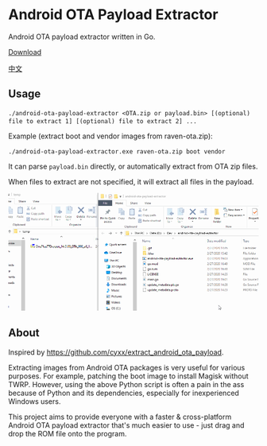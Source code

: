 # Android OTA Payload Extractor

Android OTA payload extractor written in Go.

[Download](https://github.com/tobyxdd/android-ota-payload-extractor/releases)

[中文](README.zh.md)

## Usage

```
./android-ota-payload-extractor <OTA.zip or payload.bin> [(optional) file to extract 1] [(optional) file to extract 2] ...
```

Example (extract boot and vendor images from raven-ota.zip):

```
./android-ota-payload-extractor.exe raven-ota.zip boot vendor
```

It can parse `payload.bin` directly, or automatically extract from OTA zip files.

When files to extract are not specified, it will extract all files in the payload.

![Demo GIF](demo.gif)

## About

Inspired by https://github.com/cyxx/extract_android_ota_payload.

Extracting images from Android OTA packages is very useful for various purposes. For example, patching the boot
image to install Magisk without TWRP. However, using the above Python script is often a pain in the ass because of
Python and its dependencies, especially for inexperienced Windows users.

This project aims to provide everyone with a faster & cross-platform Android OTA payload extractor that's much easier to
use - just drag and drop the ROM file onto the program.
